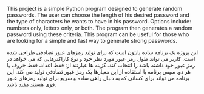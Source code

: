 This project is a simple Python program designed to generate random passwords. The user can choose the length of his desired password and the type of characters he wants to have in his password. Options include: numbers only, letters only, or both. The program then generates a random password using these criteria. This program can be useful for those who are looking for a simple and fast way to generate strong passwords.

این پروژه یک برنامه ساده پایتون است که برای تولید رمزهای عبور تصادفی طراحی شده است. کاربر می تواند طول رمز عبور مورد نظر خود و نوع کاراکترهایی که می خواهد در رمز عبور خود داشته باشد را انتخاب کند. گزینه ها عبارتند از: فقط اعداد، فقط حروف یا هر دو. سپس برنامه با استفاده از این معیارها یک رمز عبور تصادفی تولید می کند. این برنامه می تواند برای کسانی که به دنبال راهی ساده و سریع برای تولید رمزهای عبور قوی هستند مفید باشد.
